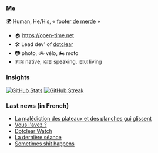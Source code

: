 ### Me

🌍 Human, He/His, « [footer de merde](https://open-time.net/post/2013/07/17/La-veritable-histoire-du-Footer-de-merde-) » 
* 🏠 https://open-time.net 
* 🛠️ Lead dev' of [dotclear](https://git.dotclear.org/dev/dotclear)
* 📷 photo, 🚲 vélo, 🏍️ moto 
* 🇫🇷 native, 🇬🇧 speaking, 🇪🇺 living

### Insights

[![GitHub Stats](https://github-readme-stats-sigma-five.vercel.app/api?username=franck-paul)](https://github.com/franck-paul)
[![GitHub Streak](https://github-readme-streak-stats.herokuapp.com?user=franck-paul)](https://git.io/streak-stats)

### Last news (in French)

<!-- BLOG-POST-LIST:START -->
- [La malédiction des plateaux et des planches gui glissent](https://open-time.net/post/2023/08/18/La-malediction-des-plateaux-et-des-planches-gui-glissent)
- [Vous l&#39;avez ?](https://open-time.net/post/2023/08/17/Vous-l-avez)
- [Dotclear Watch](https://open-time.net/post/2023/08/16/Dotclear-Watch)
- [La dernière séance](https://open-time.net/post/2023/08/15/La-derniere-seance)
- [Sometimes shit happens](https://open-time.net/post/2023/08/14/Sometimes-shit-happens)
<!-- BLOG-POST-LIST:END -->
